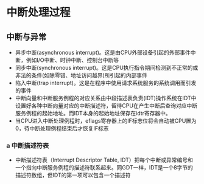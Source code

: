 # 中断处理过程
## 中断与异常
+ 异步中断(asynchronous interrupt)。这是由CPU外部设备引起的外部事件中断，例如I/O中断、时钟中断、控制台中断等
+ 同步中断(synchronous interrupt)。这是CPU执行指令期间检测到不正常的或非法的条件(如除零错、地址访问越界)所引起的内部事件
+ 陷入中断(trap interrupt)。这是在程序中使用请求系统服务的系统调用而引发的事件
+ 中断向量和中断服务例程的对应关系由中段描述表负责(IDT)操作系统在IDT中设置好各种中断向量对应的中断描述符，留待CPU在产生中断后查询对应中断服务例程的起始地址。而IDT本身的起始地址保存在idtr寄存器中。
+ 当CPU进入中断处理例程时，eflags寄存器上的IF标志位将会自动被CPU置为0，待中断处理例程结束后才恢复IF标志
### a 中断描述符表
+ 中断描述符表（Interrupt Descriptor Table, IDT）把每个中断或异常编号和一个指向中断服务例程的描述符联系起来。同GDT一样，IDT是一个8字节的描述符数组，但IDT的第一项可以包含一个描述符
